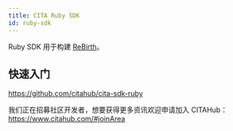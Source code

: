 ```yaml
---
title: CITA Ruby SDK
id: ruby-sdk
---
```


Ruby SDK 用于构建 [ReBirth](https://github.com/citahub/re-birth)。

## 快速入门

https://github.com/citahub/cita-sdk-ruby

我们正在招募社区开发者，想要获得更多资讯欢迎申请加入 CITAHub：https://www.citahub.com/#joinArea

